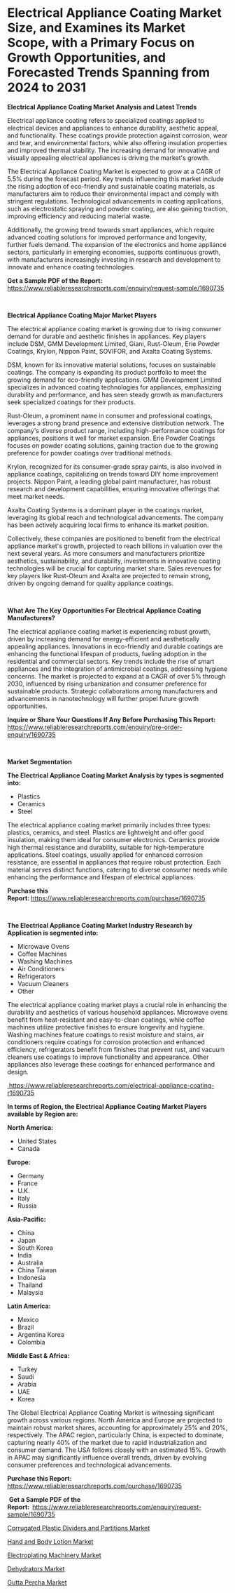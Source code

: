 <p><h1>Electrical Appliance Coating Market Size, and Examines its Market Scope, with a Primary Focus on Growth Opportunities, and Forecasted Trends Spanning from 2024 to 2031</h1></p><p><strong>Electrical Appliance Coating Market Analysis and Latest Trends</strong></p>
<p><p>Electrical appliance coating refers to specialized coatings applied to electrical devices and appliances to enhance durability, aesthetic appeal, and functionality. These coatings provide protection against corrosion, wear and tear, and environmental factors, while also offering insulation properties and improved thermal stability. The increasing demand for innovative and visually appealing electrical appliances is driving the market's growth.</p><p>The Electrical Appliance Coating Market is expected to grow at a CAGR of 5.5% during the forecast period. Key trends influencing this market include the rising adoption of eco-friendly and sustainable coating materials, as manufacturers aim to reduce their environmental impact and comply with stringent regulations. Technological advancements in coating applications, such as electrostatic spraying and powder coating, are also gaining traction, improving efficiency and reducing material waste.</p><p>Additionally, the growing trend towards smart appliances, which require advanced coating solutions for improved performance and longevity, further fuels demand. The expansion of the electronics and home appliance sectors, particularly in emerging economies, supports continuous growth, with manufacturers increasingly investing in research and development to innovate and enhance coating technologies.</p></p>
<p><strong>Get a Sample PDF of the Report:&nbsp;</strong> <a href="https://www.reliableresearchreports.com/enquiry/request-sample/1690735?utm_campaign=12&utm_medium=2&utm_source=Github&utm_content=ia&utm_term=17102024&utm_id=electrical-appliance-coating">https://www.reliableresearchreports.com/enquiry/request-sample/1690735</a></p>
<p>&nbsp;</p>
<p><strong>Electrical Appliance Coating Major Market Players</strong></p>
<p><p>The electrical appliance coating market is growing due to rising consumer demand for durable and aesthetic finishes in appliances. Key players include DSM, GMM Development Limited, Giani, Rust-Oleum, Erie Powder Coatings, Krylon, Nippon Paint, SOVIFOR, and Axalta Coating Systems. </p><p>DSM, known for its innovative material solutions, focuses on sustainable coatings. The company is expanding its product portfolio to meet the growing demand for eco-friendly applications. GMM Development Limited specializes in advanced coating technologies for appliances, emphasizing durability and performance, and has seen steady growth as manufacturers seek specialized coatings for their products.</p><p>Rust-Oleum, a prominent name in consumer and professional coatings, leverages a strong brand presence and extensive distribution network. The company's diverse product range, including high-performance coatings for appliances, positions it well for market expansion. Erie Powder Coatings focuses on powder coating solutions, gaining traction due to the growing preference for powder coatings over traditional methods.</p><p>Krylon, recognized for its consumer-grade spray paints, is also involved in appliance coatings, capitalizing on trends toward DIY home improvement projects. Nippon Paint, a leading global paint manufacturer, has robust research and development capabilities, ensuring innovative offerings that meet market needs.</p><p>Axalta Coating Systems is a dominant player in the coatings market, leveraging its global reach and technological advancements. The company has been actively acquiring local firms to enhance its market position.</p><p>Collectively, these companies are positioned to benefit from the electrical appliance market's growth, projected to reach billions in valuation over the next several years. As more consumers and manufacturers prioritize aesthetics, sustainability, and durability, investments in innovative coating technologies will be crucial for capturing market share. Sales revenues for key players like Rust-Oleum and Axalta are projected to remain strong, driven by ongoing demand for quality appliance coatings.</p></p>
<p>&nbsp;</p>
<p><strong>What Are The Key Opportunities For Electrical Appliance Coating Manufacturers?</strong></p>
<p><p>The electrical appliance coating market is experiencing robust growth, driven by increasing demand for energy-efficient and aesthetically appealing appliances. Innovations in eco-friendly and durable coatings are enhancing the functional lifespan of products, fueling adoption in the residential and commercial sectors. Key trends include the rise of smart appliances and the integration of antimicrobial coatings, addressing hygiene concerns. The market is projected to expand at a CAGR of over 5% through 2030, influenced by rising urbanization and consumer preference for sustainable products. Strategic collaborations among manufacturers and advancements in nanotechnology will further propel future growth opportunities.</p></p>
<p><strong>Inquire or Share Your Questions If Any Before Purchasing This Report:</strong> <a href="https://www.reliableresearchreports.com/enquiry/pre-order-enquiry/1690735?utm_campaign=12&utm_medium=2&utm_source=Github&utm_content=ia&utm_term=17102024&utm_id=electrical-appliance-coating">https://www.reliableresearchreports.com/enquiry/pre-order-enquiry/1690735</a></p>
<p>&nbsp;</p>
<p><strong>Market Segmentation</strong></p>
<p><strong>The Electrical Appliance Coating Market Analysis by types is segmented into:</strong></p>
<p><ul><li>Plastics</li><li>Ceramics</li><li>Steel</li></ul></p>
<p><p>The electrical appliance coating market primarily includes three types: plastics, ceramics, and steel. Plastics are lightweight and offer good insulation, making them ideal for consumer electronics. Ceramics provide high thermal resistance and durability, suitable for high-temperature applications. Steel coatings, usually applied for enhanced corrosion resistance, are essential in appliances that require robust protection. Each material serves distinct functions, catering to diverse consumer needs while enhancing the performance and lifespan of electrical appliances.</p></p>
<p><strong>Purchase this Report:&nbsp;</strong><a href="https://www.reliableresearchreports.com/purchase/1690735?utm_campaign=12&utm_medium=2&utm_source=Github&utm_content=ia&utm_term=17102024&utm_id=electrical-appliance-coating">https://www.reliableresearchreports.com/purchase/1690735</a></p>
<p>&nbsp;</p>
<p><strong>The Electrical Appliance Coating Market Industry Research by Application is segmented into:</strong></p>
<p><ul><li>Microwave Ovens</li><li>Coffee Machines</li><li>Washing Machines</li><li>Air Conditioners</li><li>Refrigerators</li><li>Vacuum Cleaners</li><li>Other</li></ul></p>
<p><p>The electrical appliance coating market plays a crucial role in enhancing the durability and aesthetics of various household appliances. Microwave ovens benefit from heat-resistant and easy-to-clean coatings, while coffee machines utilize protective finishes to ensure longevity and hygiene. Washing machines feature coatings to resist moisture and stains, air conditioners require coatings for corrosion protection and enhanced efficiency, refrigerators benefit from finishes that prevent rust, and vacuum cleaners use coatings to improve functionality and appearance. Other appliances also leverage these coatings for enhanced performance and design.</p></p>
<p><a href="https://www.reliableresearchreports.com/electrical-appliance-coating-r1690735?utm_campaign=12&utm_medium=2&utm_source=Github&utm_content=ia&utm_term=17102024&utm_id=electrical-appliance-coating">&nbsp;https://www.reliableresearchreports.com/electrical-appliance-coating-r1690735</a></p>
<p><strong>In terms of Region, the Electrical Appliance Coating Market Players available by Region are:</strong></p>
<p>
    <p> <strong> North America: </strong>
        <ul>
            <li>United States</li>
            <li>Canada</li>
        </ul>
        </p> 
    <p> <strong> Europe: </strong>
        <ul>
            <li>Germany</li>
            <li>France</li>
            <li>U.K.</li>
            <li>Italy</li>
            <li>Russia</li>
        </ul>
        </p> 
    <p> <strong> Asia-Pacific: </strong>
        <ul>
            <li>China</li>
            <li>Japan</li>
            <li>South Korea</li>
            <li>India</li>
            <li>Australia</li>
            <li>China Taiwan</li>
            <li>Indonesia</li>
            <li>Thailand</li>
            <li>Malaysia</li>
        </ul>
        </p> 
    <p> <strong> Latin America: </strong>
        <ul>
            <li>Mexico</li>
            <li>Brazil</li>
            <li>Argentina Korea</li>
            <li>Colombia</li>
        </ul>
        </p> 
    <p> <strong> Middle East & Africa: </strong>
        <ul>
            <li>Turkey</li>
            <li>Saudi</li>
            <li>Arabia</li>
            <li>UAE</li>
            <li>Korea</li>
        </ul>
    </p>
    </p>
<p><p>The Global Electrical Appliance Coating Market is witnessing significant growth across various regions. North America and Europe are projected to maintain robust market shares, accounting for approximately 25% and 20%, respectively. The APAC region, particularly China, is expected to dominate, capturing nearly 40% of the market due to rapid industrialization and consumer demand. The USA follows closely with an estimated 15%. Growth in APAC may significantly influence overall trends, driven by evolving consumer preferences and technological advancements.</p></p>
<p><strong>Purchase this Report: </strong><a href="https://www.reliableresearchreports.com/purchase/1690735?utm_campaign=12&utm_medium=2&utm_source=Github&utm_content=ia&utm_term=17102024&utm_id=electrical-appliance-coating">https://www.reliableresearchreports.com/purchase/1690735</a></p>
<p>&nbsp;<strong>Get a Sample PDF of the Report:&nbsp;&nbsp;</strong><a href="https://www.reliableresearchreports.com/enquiry/request-sample/1690735?utm_campaign=12&utm_medium=2&utm_source=Github&utm_content=ia&utm_term=17102024&utm_id=electrical-appliance-coating">https://www.reliableresearchreports.com/enquiry/request-sample/1690735</a></p>
<p><strong></strong></p>
<p><p><a href="https://github.com/shauntarfpso/Market-Research-Report-List-1/blob/main/corrugated-plastic-dividers-and-partitions-market.md?utm_campaign=12&utm_medium=2&utm_source=Github&utm_content=ia&utm_term=17102024&utm_id=electrical-appliance-coating">Corrugated Plastic Dividers and Partitions Market</a></p><p><a href="https://www.linkedin.com/pulse/hand-body-lotion-market2024-2031-industry-insights-investment-xllue?utm_campaign=12&utm_medium=2&utm_source=Github&utm_content=ia&utm_term=17102024&utm_id=electrical-appliance-coating">Hand and Body Lotion Market</a></p><p><a href="https://issuu.com/reportprime-2/docs/electroplating-machinery-market-siz_4428e62a1ccf29?utm_campaign=12&utm_medium=2&utm_source=Github&utm_content=ia&utm_term=17102024&utm_id=electrical-appliance-coating">Electroplating Machinery Market</a></p><p><a href="https://issuu.com/reportprime-2/docs/dehydrators-market-size-2030.pptx_32e7552f463113?utm_campaign=12&utm_medium=2&utm_source=Github&utm_content=ia&utm_term=17102024&utm_id=electrical-appliance-coating">Dehydrators Market</a></p><p><a href="https://www.linkedin.com/pulse/strategic-roadmap-success-global-gutta-percha-market-analysis-2xcre?utm_campaign=12&utm_medium=2&utm_source=Github&utm_content=ia&utm_term=17102024&utm_id=electrical-appliance-coating">Gutta Percha Market</a></p></p>